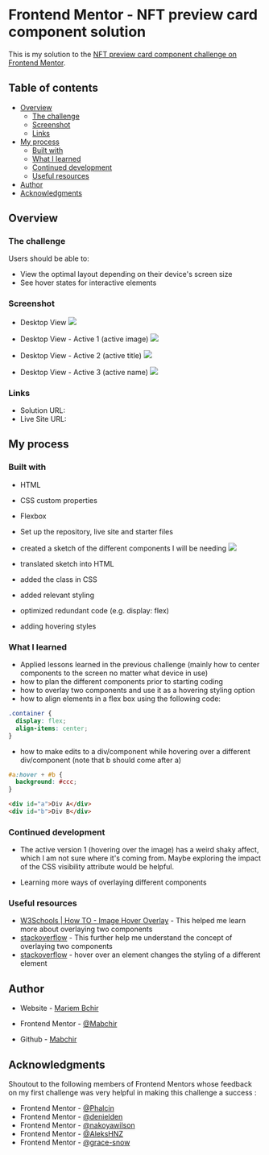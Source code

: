 # Frontend Mentor - NFT preview card component solution

This is my solution to the [NFT preview card component challenge on Frontend Mentor](https://www.frontendmentor.io/challenges/nft-preview-card-component-SbdUL_w0U).

## Table of contents

- [Overview](#overview)
  - [The challenge](#the-challenge)
  - [Screenshot](#screenshot)
  - [Links](#links)
- [My process](#my-process)
  - [Built with](#built-with)
  - [What I learned](#what-i-learned)
  - [Continued development](#continued-development)
  - [Useful resources](#useful-resources)
- [Author](#author)
- [Acknowledgments](#acknowledgments)

## Overview

### The challenge

Users should be able to:

- View the optimal layout depending on their device's screen size
- See hover states for interactive elements

### Screenshot

- Desktop View
  ![](./images/nft_desktop.png)

- Desktop View - Active 1 (active image)
  ![](./images/nft_desktop_active_1.png)

- Desktop View - Active 2 (active title)
  ![](.//images/nft_desktop_active_2.png)

- Desktop View - Active 3 (active name)
  ![](./images/nft_desktop_active_3.png)

### Links

- Solution URL: [](https://github.com/Mabchir/nft_preview_card_component)
- Live Site URL: [](https://unruffled-brahmagupta-af01d0.netlify.app/)

## My process

### Built with

- HTML
- CSS custom properties
- Flexbox

- Set up the repository, live site and starter files
- created a sketch of the different components I will be needing ![](./images/nft_sketch.png)
- translated sketch into HTML
- added the class in CSS
- added relevant styling
- optimized redundant code (e.g. display: flex)
- adding hovering styles

### What I learned

- Applied lessons learned in the previous challenge (mainly how to center components to the screen no matter what device in use)
- how to plan the different components prior to starting coding
- how to overlay two components and use it as a hovering styling option
- how to align elements in a flex box using the following code:

```css
.container {
  display: flex;
  align-items: center;
}
```

- how to make edits to a div/component while hovering over a different div/component (note that b should come after a)

```css
#a:hover + #b {
  background: #ccc;
}
```

```html
<div id="a">Div A</div>
<div id="b">Div B</div>
```

### Continued development

- The active version 1 (hovering over the image) has a weird shaky affect, which I am not sure where it's coming from. Maybe exploring the impact of the CSS visibility attribute would be helpful.

- Learning more ways of overlaying different components

### Useful resources

- [W3Schools | How TO - Image Hover Overlay](https://www.w3schools.com/howto/howto_css_image_overlay.asp) - This helped me learn more about overlaying two components
- [stackoverflow](https://stackoverflow.com/questions/2941189/how-to-overlay-one-div-over-another-div) - This further help me understand the concept of overlaying two components
- [stackoverflow](https://stackoverflow.com/questions/6910049/on-a-css-hover-event-can-i-change-another-divs-styling) - hover over an element changes the styling of a different element

## Author

- Website - [Mariem Bchir](https://goofy-easley-2c8717.netlify.app/index.html)

- Frontend Mentor - [@Mabchir](https://www.frontendmentor.io/profile/Mabchir)

- Github - [Mabchir](https://github.com/Mabchir)

## Acknowledgments

Shoutout to the following members of Frontend Mentors whose feedback on my first challenge was very helpful in making this challenge a success :

- Frontend Mentor - [@Phalcin](https://www.frontendmentor.io/profile/Phalcin)
- Frontend Mentor - [@denielden](https://www.frontendmentor.io/profile/denielden)
- Frontend Mentor - [@nakoyawilson](https://www.frontendmentor.io/profile/nakoyawilson)
- Frontend Mentor - [@AleksHNZ](https://www.frontendmentor.io/profile/AleksHNZ)
- Frontend Mentor - [@grace-snow](https://www.frontendmentor.io/profile/grace-snow)
